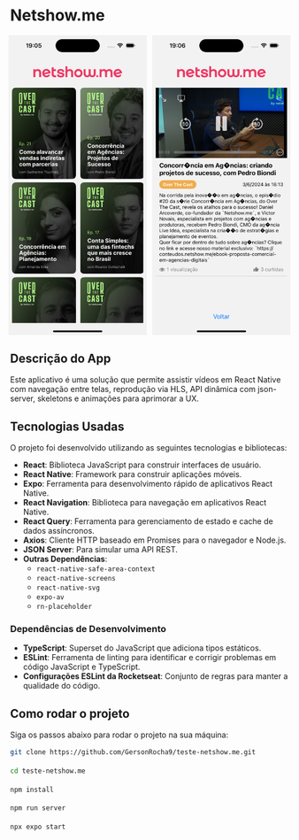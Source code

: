 # Netshow.me

<div style="display: flex; justify-content: center;">
    <img src="./assets/screenshot-1.png" alt="Screenshot 1" width="250" style="margin-right: 10px;"/>
    <img src="./assets/screenshot-2.png" alt="Screenshot 2" width="250"/>
</div>

## Descrição do App

Este aplicativo é uma solução que permite assistir vídeos em React Native com navegação entre telas, reprodução via HLS, API dinâmica com json-server, skeletons e animações para aprimorar a UX.

## Tecnologias Usadas

O projeto foi desenvolvido utilizando as seguintes tecnologias e bibliotecas:

- **React**: Biblioteca JavaScript para construir interfaces de usuário.
- **React Native**: Framework para construir aplicações móveis.
- **Expo**: Ferramenta para desenvolvimento rápido de aplicativos React Native.
- **React Navigation**: Biblioteca para navegação em aplicativos React Native.
- **React Query**: Ferramenta para gerenciamento de estado e cache de dados assíncronos.
- **Axios**: Cliente HTTP baseado em Promises para o navegador e Node.js.
- **JSON Server**: Para simular uma API REST.
- **Outras Dependências**:
  - `react-native-safe-area-context`
  - `react-native-screens`
  - `react-native-svg`
  - `expo-av`
  - `rn-placeholder`

### Dependências de Desenvolvimento

- **TypeScript**: Superset do JavaScript que adiciona tipos estáticos.
- **ESLint**: Ferramenta de linting para identificar e corrigir problemas em código JavaScript e TypeScript.
- **Configurações ESLint da Rocketseat**: Conjunto de regras para manter a qualidade do código.

## Como rodar o projeto

Siga os passos abaixo para rodar o projeto na sua máquina:

```bash
git clone https://github.com/GersonRocha9/teste-netshow.me.git

cd teste-netshow.me

npm install

npm run server

npx expo start
```

